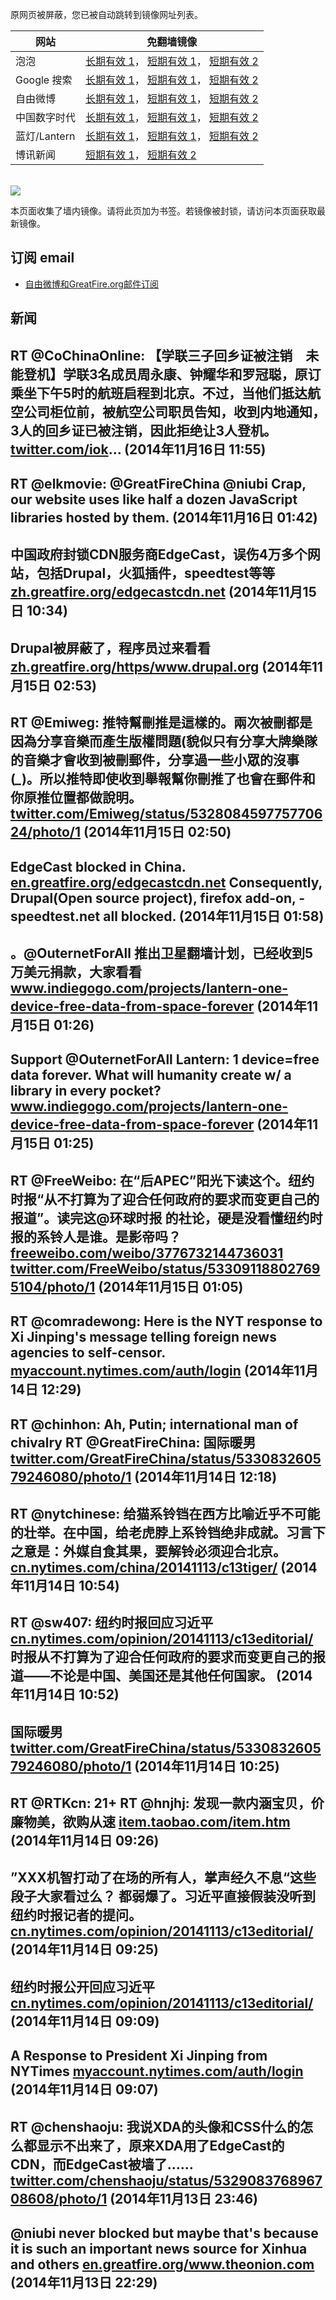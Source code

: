 <p>原网页被屏蔽，您已被自动跳转到镜像网址列表。</p>
<table>
    <thead>
        <tr>
            <th>网站</th>
            <th>免翻墙镜像</th>
        </tr>
    </thead>
    <tbody>    
        <tr>
            <td>泡泡</td>
            <td>            
                <a href="http://e2546.g.akamaiedge.net/f/1/1/1/dci.download.akamai.com/35985/159415/1/p/" target="jx1">长期有效 1</a>，            
                <a href="https://paopao3.azurewebsites.net" target="jx2">短期有效 1</a>，            
                <a href="https://d19ysv8o6fv16v.cloudfront.net" target="jx3">短期有效 2</a>
            </td>
        </tr>    
        <tr>
            <td>Google 搜索</td>
            <td>            
                <a href="http://a978.g1.akamai.net/f/1/1/1/dci.download.akamai.com/35985/159415/1/g/" target="jx4">长期有效 1</a>，            
                <a href="https://865ba.azurewebsites.net" target="jx5">短期有效 1</a>，            
                <a href="https://d3vv89cvqbrqlq.cloudfront.net" target="jx6">短期有效 2</a>
            </td>
        </tr>    
        <tr>
            <td>自由微博</td>
            <td>            
                <a href="http://a123.g.akamai.net/f/1/1/1/dci.download.akamai.com/35985/159415/1/f/" target="jx7">长期有效 1</a>，            
                <a href="https://fw6.azurewebsites.net" target="jx8">短期有效 1</a>，            
                <a href="https://d2fstso2jh4dhr.cloudfront.net" target="jx9">短期有效 2</a>
            </td>
        </tr>    
        <tr>
            <td>中国数字时代</td>
            <td>            
                <a href="http://a978.g1.akamai.net/f/1/1/1/dci.download.akamai.com/35985/159415/1/c/" target="jx10">长期有效 1</a>，            
                <a href="https://39bf.azurewebsites.net" target="jx11">短期有效 1</a>，            
                <a href="https://dazdu2iuzl72b.cloudfront.net" target="jx12">短期有效 2</a>
            </td>
        </tr>    
        <tr>
            <td>蓝灯/Lantern</td>
            <td>            
                <a href="http://a984.da1.akamai.net/f/1/1/1/dci.download.akamai.com/35985/159415/1/l/" target="jx13">长期有效 1</a>，            
                <a href="https://c7511.azurewebsites.net" target="jx14">短期有效 1</a>，            
                <a href="https://dx1djqjpnvurw.cloudfront.net" target="jx15">短期有效 2</a>
            </td>
        </tr>    
        <tr>
            <td>博讯新闻</td>
            <td>            
                <a href="https://boxun2.azurewebsites.net" target="jx16">短期有效 1</a>，            
                <a href="https://d3588w5hqzcepn.cloudfront.net" target="jx17">短期有效 2</a>
            </td>
        </tr>
    </tbody>
</table>
<br/>
<img src="https://raw.githubusercontent.com/greatfire/z/master/logos.gif" />

本页面收集了墙内镜像。请将此页加为书签。若镜像被封锁，请访问本页面获取最新镜像。

## 订阅 email
* <a href="https://b.us7.list-manage.com/subscribe?u=854fca58782082e0cbdf204a0&id=c78949b93c">自由微博和GreatFire.org邮件订阅</a>
    
## 新闻
RT @CoChinaOnline: 【学联三子回乡证被注销　未能登机】学联3名成员周永康、钟耀华和罗冠聪，原订乘坐下午5时的航班启程到北京。不过，当他们抵达航空公司柜位前，被航空公司职员告知，收到内地通知，3人的回乡证已被注销，因此拒绝让3人登机。 <a href="https://twitter.com/iok" target="_BLANK">twitter.com/iok</a>… (2014年11月16日 11:55)
 ---
RT @elkmovie: @GreatFireChina @niubi Crap, our website uses like half a dozen JavaScript libraries hosted by them. (2014年11月16日 01:42)
 ---
中国政府封锁CDN服务商EdgeCast，误伤4万多个网站，包括Drupal，火狐插件，speedtest等等 <a href="https://zh.greatfire.org/edgecastcdn.net" target="_BLANK">zh.greatfire.org/edgecastcdn.net</a> (2014年11月15日 10:34)
 ---
Drupal被屏蔽了，程序员过来看看 <a href="https://zh.greatfire.org/https/www.drupal.org" target="_BLANK">zh.greatfire.org/https/www.drupal.org</a> (2014年11月15日 02:53)
 ---
RT @Emiweg: 推特幫刪推是這樣的。兩次被刪都是因為分享音樂而產生版權問題(貌似只有分享大牌樂隊的音樂才會收到被刪郵件，分享過一些小眾的沒事(*_*)。所以推特即使收到舉報幫你刪推了也會在郵件和你原推位置都做說明。 <a href="https://twitter.com/Emiweg/status/532808459775770624/photo/1" target="_BLANK">twitter.com/Emiweg/status/532808459775770624/photo/1</a> (2014年11月15日 02:50)
 ---
EdgeCast blocked in China. <a href="https://en.greatfire.org/edgecastcdn.net" target="_BLANK">en.greatfire.org/edgecastcdn.net</a> Consequently, Drupal(Open source project), firefox add-on, -speedtest.net all blocked. (2014年11月15日 01:58)
 ---
。@OuternetForAll 推出卫星翻墙计划，已经收到5万美元捐款，大家看看 <a href="https://www.indiegogo.com/projects/lantern-one-device-free-data-from-space-forever" target="_BLANK">www.indiegogo.com/projects/lantern-one-device-free-data-from-space-forever</a> (2014年11月15日 01:26)
 ---
Support @OuternetForAll Lantern: 1 device=free data forever. What will humanity create w/ a library in every pocket? <a href="https://www.indiegogo.com/projects/lantern-one-device-free-data-from-space-forever" target="_BLANK">www.indiegogo.com/projects/lantern-one-device-free-data-from-space-forever</a> (2014年11月15日 01:25)
 ---
RT @FreeWeibo: 在“后APEC”阳光下读这个。纽约时报“从不打算为了迎合任何政府的要求而变更自己的报道”。读完这@环球时报 的社论，硬是没看懂纽约时报的系铃人是谁。是影帝吗？ <a href="https://freeweibo.com/weibo/3776732144736031" target="_BLANK">freeweibo.com/weibo/3776732144736031</a> <a href="https://twitter.com/FreeWeibo/status/533091188027695104/photo/1" target="_BLANK">twitter.com/FreeWeibo/status/533091188027695104/photo/1</a> (2014年11月15日 01:05)
 ---
RT @comradewong: Here is the NYT response to Xi Jinping's message telling foreign news agencies to self-censor. <a href="https://myaccount.nytimes.com/auth/login?URI=http%3A%2F%2Fwww.nytimes.com%2F2014%2F11%2F13%2Fopinion%2Fa-response-to-president-xi-jinping.html%3Fsmid%3Dtw-share%26_r%3D5&REFUSE_COOKIE_ERROR=SHOW_ERROR" target="_BLANK">myaccount.nytimes.com/auth/login</a> (2014年11月14日 12:29)
 ---
RT @chinhon: Ah, Putin; international man of chivalry RT @GreatFireChina: 国际暖男 <a href="https://twitter.com/GreatFireChina/status/533083260579246080/photo/1" target="_BLANK">twitter.com/GreatFireChina/status/533083260579246080/photo/1</a> (2014年11月14日 12:18)
 ---
RT @nytchinese: 给猫系铃铛在西方比喻近乎不可能的壮举。在中国，给老虎脖上系铃铛绝非成就。习言下之意是：外媒自食其果，要解铃必须迎合北京。<a href="http://cn.nytimes.com/china/20141113/c13tiger/" target="_BLANK">cn.nytimes.com/china/20141113/c13tiger/</a> (2014年11月14日 10:54)
 ---
RT @sw407: 纽约时报回应习近平<a href="http://cn.nytimes.com/opinion/20141113/c13editorial/" target="_BLANK">cn.nytimes.com/opinion/20141113/c13editorial/</a>  时报从不打算为了迎合任何政府的要求而变更自己的报道——不论是中国、美国还是其他任何国家。 (2014年11月14日 10:52)
 ---
国际暖男 <a href="https://twitter.com/GreatFireChina/status/533083260579246080/photo/1" target="_BLANK">twitter.com/GreatFireChina/status/533083260579246080/photo/1</a> (2014年11月14日 10:25)
 ---
RT @RTKcn: 21+ RT @hnjhj: 发现一款内涵宝贝，价廉物美，欲购从速 <a href="http://item.taobao.com/item.htm?id=15313110296" target="_BLANK">item.taobao.com/item.htm</a> (2014年11月14日 09:26)
 ---
”XXX机智打动了在场的所有人，掌声经久不息“这些段子大家看过么？ 都弱爆了。习近平直接假装没听到纽约时报记者的提问。 <a href="http://cn.nytimes.com/opinion/20141113/c13editorial/" target="_BLANK">cn.nytimes.com/opinion/20141113/c13editorial/</a> (2014年11月14日 09:25)
 ---
纽约时报公开回应习近平 <a href="http://cn.nytimes.com/opinion/20141113/c13editorial/" target="_BLANK">cn.nytimes.com/opinion/20141113/c13editorial/</a> (2014年11月14日 09:09)
 ---
A Response to President Xi Jinping from NYTimes <a href="https://myaccount.nytimes.com/auth/login?URI=http%3A%2F%2Fwww.nytimes.com%2F2014%2F11%2F13%2Fopinion%2Fa-response-to-president-xi-jinping.html%3F_r%3D5&REFUSE_COOKIE_ERROR=SHOW_ERROR" target="_BLANK">myaccount.nytimes.com/auth/login</a> (2014年11月14日 09:07)
 ---
RT @chenshaoju: 我说XDA的头像和CSS什么的怎么都显示不出来了，原来XDA用了EdgeCast的CDN，而EdgeCast被墙了…… <a href="https://twitter.com/chenshaoju/status/532908376896708608/photo/1" target="_BLANK">twitter.com/chenshaoju/status/532908376896708608/photo/1</a> (2014年11月13日 23:46)
 ---
@niubi never blocked but maybe that's because it is such an important news source for Xinhua and others <a href="https://en.greatfire.org/www.theonion.com" target="_BLANK">en.greatfire.org/www.theonion.com</a> (2014年11月13日 22:29)
 ---

